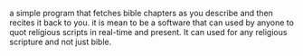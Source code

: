 a simple program that fetches bible chapters as you describe and then recites it back to you. it is mean to be a software that can used by anyone to quot religious scripts in real-time and present. It can used for any religious scripture and not just bible. 
